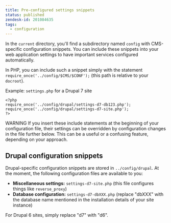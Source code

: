```yaml
---
title: Pre-configured settings snippets
status: published
zendesk-id: 201084635
tags:
  - configuration
---
```


In the `current` directory, you'll find a subdirectory named `config` with CMS-specific configuration snippets. You can include these snippets into your web application settings to have important services configured automatically.

In PHP, you can include such a snippet simply with the statement `require_once('../config/$CMS/$CONF');` (this path is relative to your `docroot`).

Example: `settings.php` for a Drupal 7 site

    <?php
    require_once('../config/drupal/settings-d7-db123.php');
    require_once('../config/drupal/settings-d7-site.php');
    ?>

<span class="label warning">WARNING</span> If you insert these include statements at the beginning of your configuration file, their settings can be overridden by configuration changes in the file further below. This can be a useful or a confusing feature, depending on your approach.

## Drupal configuration snippets

Drupal-specific configuration snippets are stored in `../config/drupal`. At the moment, the following configuration files are available to you:

* **Miscellaneous settings:** `settings-d7-site.php` (this file configures things like `reverse_proxy`)
* **Database configuration:** `settings-d7-dbXXX.php` (replace "dbXXX" with the database name mentioned in the installation details of your site instance)

For Drupal 6 sites, simply replace "d7" with "d6".
